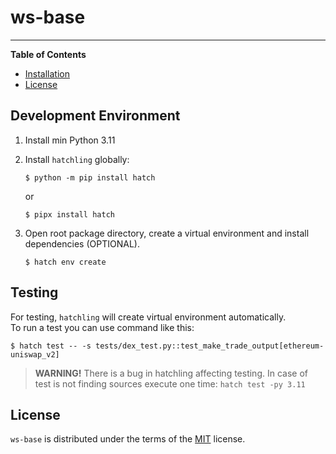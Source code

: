 # ws-base

-----

**Table of Contents**

- [Installation](#installation)
- [License](#license)

## Development Environment

1. Install min Python 3.11
2. Install `hatchling` globally:

   ```shell
   $ python -m pip install hatch
   ```
   
   or

   ```shell
   $ pipx install hatch
   ```

3. Open root package directory, create a virtual environment and install dependencies (OPTIONAL).  

   ```shell
   $ hatch env create
   ```

## Testing

For testing, `hatchling` will create virtual environment automatically.  
To run a test you can use command like this:

```shell
$ hatch test -- -s tests/dex_test.py::test_make_trade_output[ethereum-uniswap_v2]
```

> **WARNING!** There is a bug in hatchling affecting testing. In case of test is not finding sources execute one time:
> `hatch test -py 3.11`

## License

`ws-base` is distributed under the terms of the [MIT](https://spdx.org/licenses/MIT.html) license.
